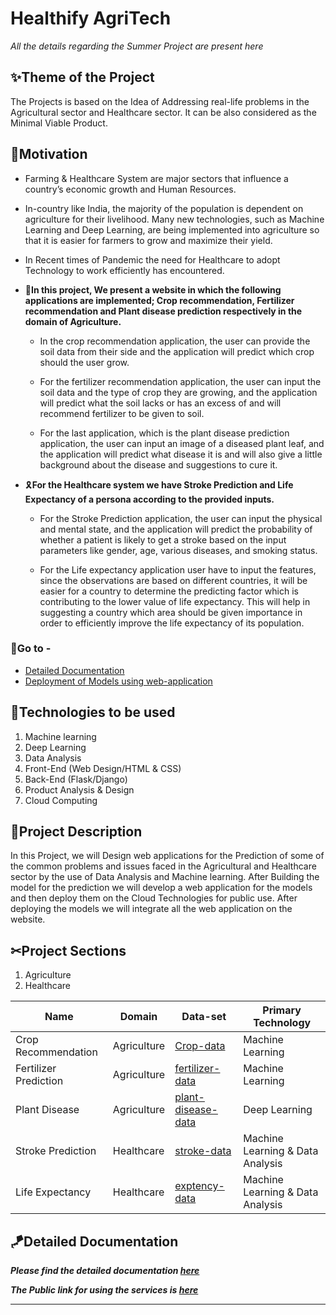# Healthify AgriTech
*All the details regarding the Summer Project are present here*

## ✨Theme of the Project
The Projects is based on the Idea of Addressing real-life problems in the Agricultural sector and Healthcare sector. It can be also considered as the Minimal Viable Product.

## 🧐Motivation
- Farming & Healthcare System are major sectors that influence a country’s economic growth and Human Resources.

- In-country like India, the majority of the population is dependent on agriculture for their livelihood. Many new technologies, such as Machine Learning and Deep Learning, are being implemented into agriculture so that it is easier for farmers to grow and maximize their yield.

- In Recent times of Pandemic the need for Healthcare to adopt Technology to work efficiently has encountered.

- 🌿**In this project, We present a website in which the following applications are implemented; Crop recommendation, Fertilizer recommendation and Plant disease prediction respectively in the domain of Agriculture.**

  - In the crop recommendation application, the user can provide the soil data from their side and the application will predict which crop should the user grow.

  - For the fertilizer recommendation application, the user can input the soil data and the type of crop they are growing, and the application will predict what the soil lacks or has an excess of and will recommend fertilizer to be given to soil.

  - For the last application, which is the plant disease prediction application, the user can input an image of a diseased plant leaf, and the application will predict what disease it is and will also give a little background about the disease and suggestions to cure it.

- 🎗**For the Healthcare system we have Stroke Prediction and Life Expectancy of a persona according to the provided inputs.**

   - For the Stroke Prediction application, the user can input the physical and mental state, and the application will predict the probability of whether a patient is likely to get a stroke based on the input parameters like gender, age, various diseases, and smoking status.
   
   - For the Life expectancy application user have to input the features, since the observations are based on different countries, it will be easier for a country to determine the predicting factor which is contributing to the lower value of life expectancy. This will help in suggesting a country which area should be given importance in order to efficiently improve the life expectancy of its population.

### 🔑Go to - 
- [Detailed Documentation](https://github.com/mahaveer-rulaniya/healthify-agriTech/wiki)
- [Deployment of Models using web-application](https://github.com/mahaveer-rulaniya/healthify-agriTech/wiki/Deployment-of-Models-using-Flask-Web-application)

## 📡Technologies to be used 
1. Machine learning
2. Deep Learning
3. Data Analysis
4. Front-End (Web Design/HTML & CSS)
5. Back-End (Flask/Django)
6. Product Analysis & Design
7. Cloud Computing

## 📌Project Description
In this Project, we will Design web applications for the Prediction of some of the common problems and issues faced in the Agricultural and Healthcare sector by the use of Data Analysis and Machine learning. After Building the model for the prediction we will develop a web application for the models and then deploy them on the Cloud Technologies for public use. After deploying the models we will integrate all the web application on the website.

## ✂Project Sections
1. Agriculture
2. Healthcare

| Name | Domain | Data-set | Primary Technology |
| ----------- | ----------- | ----------- | ----------- |
| Crop Recommendation | Agriculture | [Crop-data](https://www.kaggle.com/atharvaingle/crop-recommendation-dataset) | Machine Learning |
| Fertilizer Prediction | Agriculture |[fertilizer-data](https://www.kaggle.com/gdabhishek/fertilizer-prediction) | Machine Learning |
| Plant Disease| Agriculture |[plant-disease-data](https://www.kaggle.com/vipoooool/new-plant-diseases-dataset) | Deep Learning |
| Stroke Prediction | Healthcare |[stroke-data](https://www.kaggle.com/fedesoriano/stroke-prediction-dataset) | Machine Learning & Data Analysis |
| Life Expectancy| Healthcare |[exptency-data](https://www.kaggle.com/kumarajarshi/life-expectancy-who) | Machine Learning & Data Analysis |


## 🪁Detailed Documentation 
***Please find the detailed documentation [here](https://www.notion.so/hdvee/Summer-Project-2021-Healthify-AgriTech-5c24bfa924e14cb39d20c7744bbd00ba)***

***The Public link for using the services is [here](https://techvee.live/healthify-agritech.html)***

-----------------------------------------------------------------------------------------------------------------------------------------------------------
